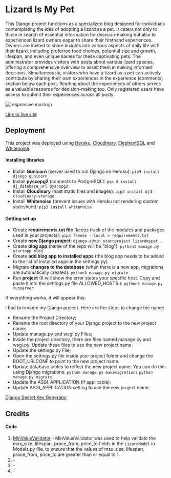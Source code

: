 # Lizard Is My Pet

This Django project functions as a specialized blog designed for individuals contemplating the idea of adopting a lizard as a pet. It caters not only to those in search of essential information for decision-making but also to experienced lizard owners eager to share their firsthand experiences. Owners are invited to share insights into various aspects of daily life with their lizard, including preferred food choices, potential size and growth, lifespan, and even unique names for these captivating pets. The administrator provides visitors with posts about various lizard species, offering a comprehensive overview to assist them in making informed decisions. Simultaneously, visitors who have a lizard as a pet can actively contribute by sharing their own experiences in the experience (comments) section below each post. Reading about the experiences of others serves as a valuable resource for decision-making too. Only registered users have access to submit their experiences across all posts.

![responsive mockup]()

[Link to live site]() 


## Deployment

This project was deployed using [Heroku](https://heroku.com/), [Cloudinary](https://cloudinary.com/), [ElephantSQL](https://www.elephantsql.com/) and [Whitenoise](https://whitenoise.evans.io/en/latest/). 


#### Installing libraries

- Install **Gunicorn** (server used to run Django on Heroku): ``pip3 install django gunicorn``
- Install **pyscopg2** (connects to PostgreSQL): ``pip 3 install dj_database_url pyscopg2``
- Install **Cloudinary** (host static files and images): ``pip3 install dj3-cloudinary-storage``
- Install **Whitenoise** (prevent issues with Heroku not rendering custom stylesheet): ``pip3 install whitenoise``

#### Getting set up

- Create **requirements.txt file** (keeps track of the modules and packages used in your projects): ``pip3 freeze --local > requirements.txt``
- Create **new Django project**: ``django-admin startproject lizardmypet .``
- Create **blog app** (name of the repo will be "blog"): ``python3 manage.py startapp blog``
- Create **add blog app to installed apps** (the blog app needs to be added to the list of installed apps in the settings.py)
- Migrate **changes to the database** (when there is a new app, migrations are automatically created): ``python3 manage.py migrate``
- Run **project** (It will show the error states your specific host. Copy and paste it into the settings.py file ALLOWED_HOSTS.): ``python3 manage.py runserver``

If everything works, it will appear this:


I had to rename my Django project. 
Here are the steps to change the name:

- Rename the Project Directory;
- Rename the root directory of your Django project to the new project name;
- Update manage.py and wsgi.py Files;
- Inside the project directory, there are files named manage.py and wsgi.py. Update these files to use the new project name.
- Update the settings.py File;
- Open the settings.py file inside your project folder and change the ROOT_URLCONF to point to the new project name.
- Update database tables to reflect the new project name. You can do this using Django migrations.
``python manage.py makemigrations``
``python manage.py migrate``
- Update the ASGI_APPLICATION (if applicable);
- Update ASGI_APPLICATION setting to use the new project name.



[Django Secret Key Generator](https://miniwebtool.com/django-secret-key-generator/)


## Credits

#### Code

 1. [MinValueValidator](https://stackoverflow.com/questions/44022056/validators-minvaluevalidator-does-not-work-in-django) -  MinValueValidator was used to help validate the max_size, lifespan, proce_from, price_to fields in the `LizardModel` in Models.py file, to ensure that the values of max_size, lifespan, proce_from, price_to are greater than or equal to 1.
 2. []() -  
 3. []() -
 4. []() - 